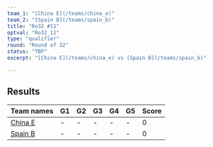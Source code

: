 ```yaml
---
team_1: "[China E](/teams/china_e)"
team_2: "[Spain B](/teams/spain_b)"
title: "Ro32 #11"
optval: "Ro32_11"
type: "qualifier"
round: "Round of 32"
status: "TBP"
excerpt: "[China E](/teams/china_e) vs [Spain B](/teams/spain_b)"

---
```

## Results

| Team names | G1 | G2 | G3 | G4 | G5 | Score |
| -- | -- | -- | -- | -- | -- | -- |
| [China E](/teams/china_e) | - | - | - | - | - | 0 |
| [Spain B](/teams/spain_b) | - | - | - | - | - | 0 |
